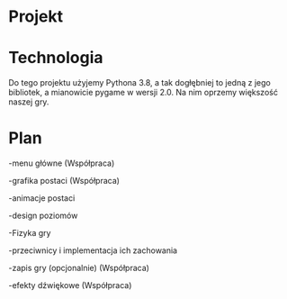 # Projekt


# Technologia
Do tego projektu użyjemy Pythona 3.8, a tak dogłębniej to jedną z jego bibliotek, a mianowicie pygame w wersji 2.0. Na nim oprzemy większość naszej gry.

# Plan
-menu główne (Współpraca)

-grafika postaci (Współpraca)

-animacje postaci

-design poziomów

-Fizyka gry

-przeciwnicy i implementacja ich zachowania

-zapis gry (opcjonalnie) (Współpraca)

-efekty dźwiękowe (Współpraca)
